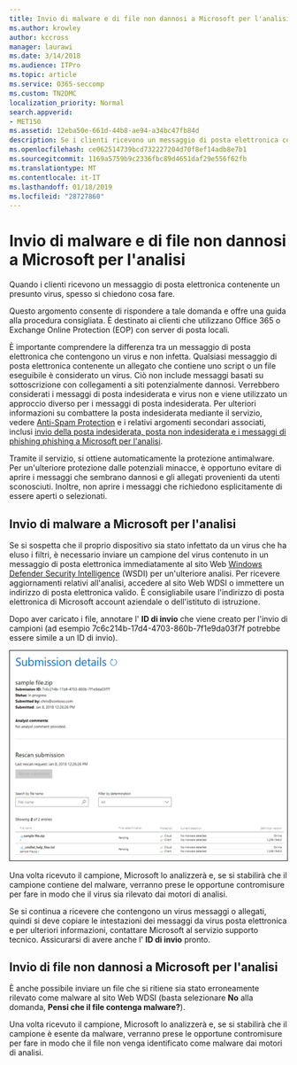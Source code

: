 ```yaml
---
title: Invio di malware e di file non dannosi a Microsoft per l'analisi
ms.author: krowley
author: kccross
manager: laurawi
ms.date: 3/14/2018
ms.audience: ITPro
ms.topic: article
ms.service: O365-seccomp
ms.custom: TN2DMC
localization_priority: Normal
search.appverid:
- MET150
ms.assetid: 12eba50e-661d-44b8-ae94-a34bc47fb84d
description: Se i clienti ricevono un messaggio di posta elettronica con un virus definitiva, che spesso askWhat è ora possibile procedere?
ms.openlocfilehash: ce062514739bcd732227204d70f8ef14adb8e7b1
ms.sourcegitcommit: 1169a5759b9c2336fbc89d4651daf29e556f62fb
ms.translationtype: MT
ms.contentlocale: it-IT
ms.lasthandoff: 01/18/2019
ms.locfileid: "28727860"
---
```

# <a name="submitting-malware-and-non-malware-to-microsoft-for-analysis"></a>Invio di malware e di file non dannosi a Microsoft per l'analisi

Quando i clienti ricevono un messaggio di posta elettronica contenente un presunto virus, spesso si chiedono cosa fare.
  
Questo argomento consente di rispondere a tale domanda e offre una guida alla procedura consigliata. È destinato ai clienti che utilizzano Office 365 o Exchange Online Protection (EOP) con server di posta locali.
  
È importante comprendere la differenza tra un messaggio di posta elettronica che contengono un virus e non infetta. Qualsiasi messaggio di posta elettronica contenente un allegato che contiene uno script o un file eseguibile è considerato un virus. Ciò non include messaggi basati su sottoscrizione con collegamenti a siti potenzialmente dannosi. Verrebbero considerati i messaggi di posta indesiderata e virus non e viene utilizzato un approccio diverso per i messaggi di posta indesiderata. Per ulteriori informazioni su combattere la posta indesiderata mediante il servizio, vedere [Anti-Spam Protection](anti-spam-and-anti-malware-protection.md) e i relativi argomenti secondari associati, inclusi [invio della posta indesiderata, posta non indesiderata e i messaggi di phishing phishing a Microsoft per l'analisi](submit-spam-non-spam-and-phishing-scam-messages-to-microsoft-for-analysis.md). 
  
Tramite il servizio, si ottiene automaticamente la protezione antimalware. Per un'ulteriore protezione dalle potenziali minacce, è opportuno evitare di aprire i messaggi che sembrano dannosi e gli allegati provenienti da utenti sconosciuti. Inoltre, non aprire i messaggi che richiedono esplicitamente di essere aperti o selezionati.
  
## <a name="submitting-malware-to-microsoft-for-analysis"></a>Invio di malware a Microsoft per l'analisi

Se si sospetta che il proprio dispositivo sia stato infettato da un virus che ha eluso i filtri, è necessario inviare un campione del virus contenuto in un messaggio di posta elettronica immediatamente al sito Web [Windows Defender Security Intelligence](https://www.microsoft.com/wdsi/filesubmission) (WSDI) per un'ulteriore analisi. Per ricevere aggiornamenti relativi all'analisi, accedere al sito Web WDSI o immettere un indirizzo di posta elettronica valido. È consigliabile usare l'indirizzo di posta elettronica di Microsoft account aziendale o dell'istituto di istruzione. 
  
Dopo aver caricato i file, annotare l' **ID di invio** che viene creato per l'invio di campioni (ad esempio 7c6c214b-17d4-4703-860b-7f1e9da03f7f potrebbe essere simile a un ID di invio). 
  
![Dettagli di invio nel sito Web di Windows Defender Security Intelligence](media/EOP-Malware-Protection-Center.png)
  
Una volta ricevuto il campione, Microsoft lo analizzerà e, se si stabilirà che il campione contiene del malware, verranno prese le opportune contromisure per fare in modo che il virus sia rilevato dai motori di analisi.
  
Se si continua a ricevere che contengono un virus messaggi o allegati, quindi si deve copiare le intestazioni dei messaggi da virus posta elettronica e per ulteriori informazioni, contattare Microsoft al servizio supporto tecnico. Assicurarsi di avere anche l' **ID di invio** pronto. 
  
## <a name="submitting-non-malware-to-microsoft-for-analysis"></a>Invio di file non dannosi a Microsoft per l'analisi

È anche possibile inviare un file che si ritiene sia stato erroneamente rilevato come malware al sito Web WDSI (basta selezionare **No** alla domanda, **Pensi che il file contenga malware?**).
  
Una volta ricevuto il campione, Microsoft lo analizzerà e, se si stabilirà che il campione è esente da malware, verranno prese le opportune contromisure per fare in modo che il file non venga identificato come malware dai motori di analisi.
  

